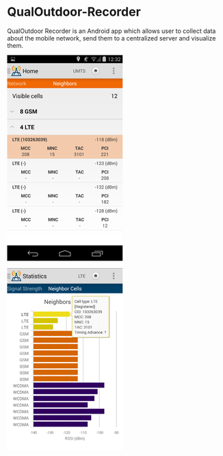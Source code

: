QualOutdoor-Recorder
====================

QualOutdoor Recorder is an Android app which allows user to collect
data about the mobile network, send them to a centralized server and
visualize them.

![Screenshot](screenshots/neighbors-preview.png)

![Screenshot](screenshots/cells-chart-crop-preview.png)
